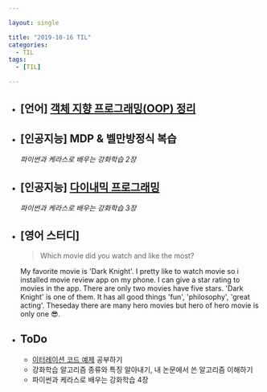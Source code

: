 ```yaml
---

layout: single

title: "2019-10-16 TIL"
categories:
  - TIL
tags:
  - [TIL]

---
```


- ##  [언어] [객체 지향 프로그래밍(OOP) 정리](/language/oop/)

  

- ## [인공지능] MDP & 벨만방정식 복습

  *파이썬과 케라스로 배우는 강화학습 2장*
  
  
  
- ## [인공지능] [다이내믹 프로그래밍](/ai/Reinforcement-Learning-3/)

  *파이썬과 케라스로 배우는 강화학습 3장*
  
  
  
- ## [영어 스터디]

  > Which movie did you watch and like the most?
  
  My favorite movie is 'Dark Knight'. I pretty like to watch movie so i installed movie review app on my phone. I can give a star rating to movies in the app. There are only two movies have five stars. 'Dark Knight' is one of them. It has all good things 'fun', 'philosophy', 'great acting'. Theseday there are many hero movies but hero of hero movie is only one :sunglasses:.
  
  
  
- ## ToDo

  - [이터레이션 코드 예제](https://github.com/rlcode/reinforcement-learning-kr) 공부하기
  - 강화학습 알고리즘 종류와 특징 알아내기, 내 논문에서 쓴 알고리즘 이해하기
  - 파이썬과 케라스로 배우는 강화학습 4장
